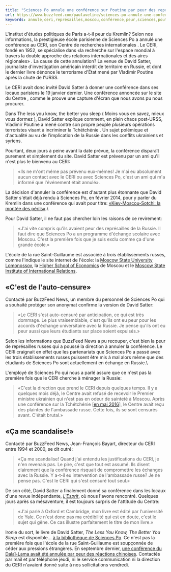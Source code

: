 ```yaml
---
title: "Sciences Po annule une conférence sur Poutine par peur des représailles de Moscou"
url: https://www.buzzfeed.com/paulaveline/sciences-po-annule-une-conference-sur-poutine-par-peur-des-r
keywords: annule,ceri,représailles,moscou,conférence,peur,sciences,poutine,russie,satter,david,nest,cest,po
---
```

L\'institut d\'études politiques de Paris a-t-il peur du Kremlin? Selon nos informations, la prestigieuse école parisienne de Sciences Po a annulé une conférence au CERI, son Centre de recherches internationales . Le CERI, fondé en 1952, se spécialise dans «la recherche sur l'espace mondial à travers la double approche des relations internationales et des aires régionales» . La cause de cette annulation? La venue de David Satter, journaliste d\'investigation américain interdit de territoire en Russie, et dont le dernier livre dénonce le terrorisme d\'État mené par Vladimir Poutine après la chute de l\'URSS.

Le CERI avait donc invité David Satter à donner une conférence dans ses locaux parisiens le 19 janvier dernier. Une conférence annoncée sur le site du Centre , comme le prouve une capture d\'écran que nous avons pu nous procurer.

Dans The less you know, the better you sleep ( Moins vous en savez, mieux vous dormez ), David Satter explique comment, en plein chaos post-URSS, Vladimir Poutine a mené contre son propre peuple plusieurs opérations terroristes visant à incriminer la Tchétchénie . Un sujet polémique et d\'actualité au vu de l\'implication de la Russie dans les conflits ukrainiens et syriens.

Pourtant, deux jours à peine avant la date prévue, la conférence disparaît purement et simplement du site. David Satter est prévenu par un ami qu\'il n\'est plus le bienvenu au CERI:

> «Ils ne m\'ont même pas prévenu eux-mêmes! Je n\'ai eu absolument aucun contact avec le CERI ou avec Sciences Po, c\'est un ami qui m\'a informé que l\'événement était annulé».

La décision d\'annuler la conférence est d\'autant plus étonnante que David Satter s\'était déjà rendu à Sciences Po, en février 2014, pour y parler du Kremlin dans une conférence qui avait pour titre: [«Kiev-Moscou-Sotchi: la montée des périls»](https://www.buzzfeed.com/RENCONTRES%20f%C3%A9v%203,%202014%20Sciences%20Po-CERI-Observatoire%20Russie:%20d%C3%A9bat%20%C2%AB%20Kiev-Moscou-Sotchi%20:%20la%20mont%C3%A9e%20des%20p%C3%A9rils).\

Pour David Satter, il ne faut pas chercher loin les raisons de ce revirement:

> «J\'ai vite compris qu\'ils avaient peur des représailles de la Russie. Il faut dire que Sciences Po a un programme d\'échange scolaire avec Moscou. C\'est la première fois que je suis exclu comme ça d\'une grande école.»

L\'école de la rue Saint-Guillaume est associée à trois établissements russes, comme l\'indique le site internet de l\'école: la [Moscow State University Lomonossov](http://www.sciencespo.fr/international/fr/universite/moscow-state-university-lomonossov-6), la [Higher School of Economics](http://www.sciencespo.fr/international/fr/universite/higher-school-economics-6) de Moscou et le [Moscow State Institute of International Relations](http://www.sciencespo.fr/international/fr/universite/moscow-state-institute-international-relations-mgimo-6).

«C\'est de l\'auto-censure»
---------------------------

Contacté par BuzzFeed News, un membre du personnel de Sciences Po qui a souhaité protéger son anonymat confirme la version de David Satter:

> «Le CERI s\'est auto-censuré par anticipation, ce qui est très dommage. Le plus vraisemblable, c\'est qu\'ils ont eu peur pour les accords d\'échange universitaire avec la Russie. Je pense qu\'ils ont eu peur aussi que leurs étudiants sur place soient expulsés.»

Selon les informations que BuzzFeed News a pu recouper, c\'est bien la peur de représailles russes qui a poussé la direction à annuler la conférence. Le CERI craignait en effet que les partenariats que Sciences Po a passé avec les trois établissements russes puissent être mis à mal alors même que des étudiants de Sciences Po sont actuellement en échange en Russie.\

L\'employé de Sciences Po qui nous a parlé assure que ce n\'est pas la première fois que le CERI cherche à ménager la Russie:

> «C\'est la direction que prend le CERI depuis quelques temps. Il y a quelques mois déjà, le Centre avait refusé de recevoir le Premier ministre ukrainien qui n\'est pas en odeur de sainteté à Moscou. Après une conférence sur la Tchétchénie \[[en mai 2016](http://www.sciencespo.fr/ceri/fr/content/vingt-ans-apres-la-premiere-guerre-tchetchene-la-politique-de-l-etat-russe-dans-le-nord-cauc)\], le Centre avait reçu des plaintes de l\'ambassade russe. Cette fois, ils se sont censurés avant. C\'était brutal.»

«Ça me scandalise!»
-------------------

Contacté par BuzzFeed News, Jean-François Bayart, directeur du CERI entre 1994 et 2000, se dit outré:

> «Ça me scandalise! Quand j\'ai entendu les justifications du CERI, je n\'en revenais pas. Le pire, c\'est que tout est assumé. Ils disent clairement que la conférence risquait de compromettre les échanges avec la Russie. Y a-t-il eu intervention de l\'ambassade russe? Je ne pense pas. C\'est le CERI qui s\'est censuré tout seul.»

De son côté, David Satter a finalement donné sa conférence dans les locaux d\'une revue indépendante, *[L\'Esprit](http://www.esprit.presse.fr/qui-sommes-nous)*, où nous l\'avons rencontré. Quelques jours après sa mésaventure, il est toujours surpris de l\'attitude du Centre:

> «J\'ai parlé à Oxford et Cambridge, mon livre est édité par l\'université de Yale. Ce n\'est donc pas ma crédibilité qui est en doute, c\'est le sujet qui gêne. Ce cas illustre parfaitement le titre de mon livre.»

Ironie du sort, le livre de David Satter, *The Less You Know, The Better You Sleep* est disponible\... [à la bibliothèque de Sciences Po](http://catalogue.sciencespo.fr/ark:/46513/sc0001293296?mozQuirk=%D0%B6&posInPage=0&bookmark=f2e73e95-acff-49c7-b986-67a1474648eb&queryid=f39a507c-53ba-4a80-bfe5-67c85ac21f59). Ce n\'est pas la première fois que l\'école de la rue Saint-Guillaume est soupçonnée de céder aux pressions étrangères. En septembre dernier, [une conférence du Dalaï-Lama avait été annulée par peur des réactions chinoises](http://tempsreel.nouvelobs.com/monde/20160911.OBS7827/le-dalai-lama-en-france-annulation-suspecte-d-une-conference-a-sciences-po.html). Contactés par mail et par téléphone jeudi, ni le service communication ni la direction du CERI n\'avaient donné suite à nos sollicitations vendredi.
